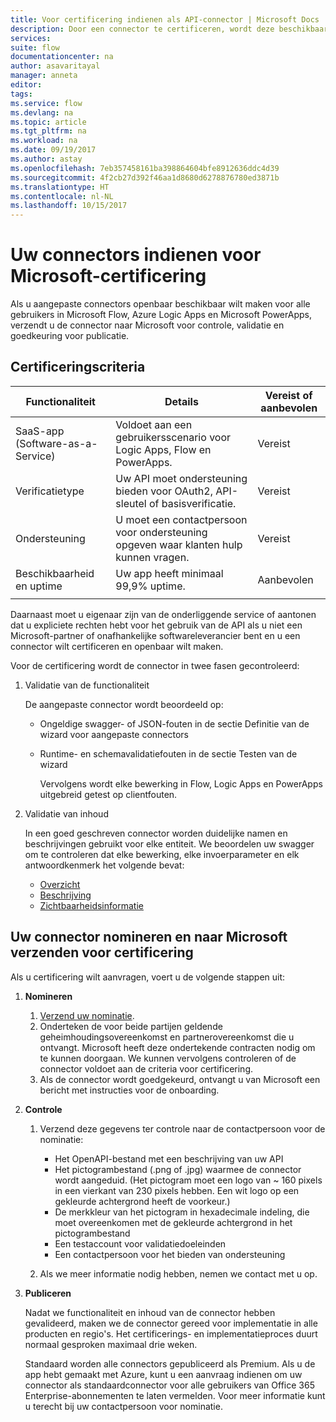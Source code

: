 ```yaml
---
title: Voor certificering indienen als API-connector | Microsoft Docs
description: Door een connector te certificeren, wordt deze beschikbaar voor alle gebruikers van Microsoft Flow, PowerApps en Logic Apps.
services: 
suite: flow
documentationcenter: na
author: asavaritayal
manager: anneta
editor: 
tags: 
ms.service: flow
ms.devlang: na
ms.topic: article
ms.tgt_pltfrm: na
ms.workload: na
ms.date: 09/19/2017
ms.author: astay
ms.openlocfilehash: 7eb357458161ba398864604bfe8912636ddc4d39
ms.sourcegitcommit: 4f2cb27d392f46aa1d8680d6278876780ed3871b
ms.translationtype: HT
ms.contentlocale: nl-NL
ms.lasthandoff: 10/15/2017
---
```

# <a name="submit-your-connectors-for-microsoft-certification"></a>Uw connectors indienen voor Microsoft-certificering
Als u aangepaste connectors openbaar beschikbaar wilt maken voor alle gebruikers in Microsoft Flow, Azure Logic Apps en Microsoft PowerApps, verzendt u de connector naar Microsoft voor controle, validatie en goedkeuring voor publicatie. 

## <a name="certification-criteria"></a>Certificeringscriteria
| Functionaliteit | Details | Vereist of aanbevolen |
| --- | --- | --- |
| SaaS-app (Software-as-a-Service) |Voldoet aan een gebruikersscenario voor Logic Apps, Flow en PowerApps. |Vereist |
| Verificatietype |Uw API moet ondersteuning bieden voor OAuth2, API-sleutel of basisverificatie. |Vereist |
| Ondersteuning |U moet een contactpersoon voor ondersteuning opgeven waar klanten hulp kunnen vragen. |Vereist |
| Beschikbaarheid en uptime |Uw app heeft minimaal 99,9% uptime. |Aanbevolen |
|  | | |

Daarnaast moet u eigenaar zijn van de onderliggende service of aantonen dat u expliciete rechten hebt voor het gebruik van de API als u niet een Microsoft-partner of onafhankelijke softwareleverancier bent en u een connector wilt certificeren en openbaar wilt maken.

Voor de certificering wordt de connector in twee fasen gecontroleerd: 

1. Validatie van de functionaliteit
   
    De aangepaste connector wordt beoordeeld op:
   
   * Ongeldige swagger- of JSON-fouten in de sectie Definitie van de wizard voor aangepaste connectors
   * Runtime- en schemavalidatiefouten in de sectie Testen van de wizard
     
     Vervolgens wordt elke bewerking in Flow, Logic Apps en PowerApps uitgebreid getest op clientfouten.
2. Validatie van inhoud
   
    In een goed geschreven connector worden duidelijke namen en beschrijvingen gebruikt voor elke entiteit. We beoordelen uw swagger om te controleren dat elke bewerking, elke invoerparameter en elk antwoordkenmerk het volgende bevat:
   
   * [Overzicht](../logic-apps/custom-connector-openapi-extensions.md#summary)
   * [Beschrijving](../logic-apps/custom-connector-openapi-extensions.md#description)
   * [Zichtbaarheidsinformatie](../logic-apps/custom-connector-openapi-extensions.md#visibility)

## <a name="nominate-and-submit-your-connector-to-microsoft-for-certification"></a>Uw connector nomineren en naar Microsoft verzenden voor certificering
Als u certificering wilt aanvragen, voert u de volgende stappen uit:

1. **Nomineren**
   
   1. [Verzend uw nominatie](https://go.microsoft.com/fwlink/?linkid=848754).
   2. Onderteken de voor beide partijen geldende geheimhoudingsovereenkomst en partnerovereenkomst die u ontvangt. 
      Microsoft heeft deze ondertekende contracten nodig om te kunnen doorgaan. 
      We kunnen vervolgens controleren of de connector voldoet aan de criteria voor certificering. 
   3. Als de connector wordt goedgekeurd, ontvangt u van Microsoft een bericht met instructies voor de onboarding.
2. **Controle**
   
   1. Verzend deze gegevens ter controle naar de contactpersoon voor de nominatie:
      
      * Het OpenAPI-bestand met een beschrijving van uw API
      * Het pictogrambestand (.png of .jpg) waarmee de connector wordt aangeduid. (Het pictogram moet een logo van ~ 160 pixels in een vierkant van 230 pixels hebben. Een wit logo op een gekleurde achtergrond heeft de voorkeur.)
      * De merkkleur van het pictogram in hexadecimale indeling, die moet overeenkomen met de gekleurde achtergrond in het pictogrambestand
      * Een testaccount voor validatiedoeleinden
      * Een contactpersoon voor het bieden van ondersteuning
   2. Als we meer informatie nodig hebben, nemen we contact met u op.
3. **Publiceren**
   
    Nadat we functionaliteit en inhoud van de connector hebben gevalideerd, maken we de connector gereed voor implementatie in alle producten en regio's. Het certificerings- en implementatieproces duurt normaal gesproken maximaal drie weken.
   
    Standaard worden alle connectors gepubliceerd als Premium. 
    Als u de app hebt gemaakt met Azure, kunt u een aanvraag indienen om uw connector als standaardconnector voor alle gebruikers van Office 365 Enterprise-abonnementen te laten vermelden. 
    Voor meer informatie kunt u terecht bij uw contactpersoon voor nominatie.

